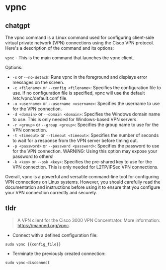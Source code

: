 # vpnc 
## chatgpt 
The vpnc command is a Linux command used for configuring client-side virtual private network (VPN) connections using the Cisco VPN protocol. Here's a description of the command and its options:

`vpnc` - This is the main command that launches the vpnc client.

Options:

- `-s` or `--no-detach`: Runs vpnc in the foreground and displays error messages on the screen.
- `-c <filename>` or `--config <filename>`: Specifies the configuration file to use. If no configuration file is specified, vpnc will use the default /etc/vpnc/default.conf file.
- `-u <username>` or `--username <username>`: Specifies the username to use for the VPN connection.
- `-d <domain>` or `--domain <domain>`: Specifies the Windows domain name to use. This is only needed for Windows-based VPN servers.
- `-r <group>` or `--group <group>`: Specifies the group name to use for the VPN connection.
- `-t <timeout>` or `--timeout <timeout>`: Specifies the number of seconds to wait for a response from the VPN server before timing out.
- `-p <password>` or `--password <password>`: Specifies the password to use for the VPN connection. WARNING: Using this option may expose your password to others!
- `-k <key>` or `--psk <key>`: Specifies the pre-shared key to use for the VPN connection. This is only needed for L2TP/IPSec VPN connections.

Overall, vpnc is a powerful and versatile command-line tool for configuring VPN connections on Linux systems. However, you should carefully read the documentation and instructions before using it to ensure that you configure your VPN connection correctly and securely. 

## tldr 
 
> A VPN client for the Cisco 3000 VPN Concentrator.
> More information: <https://manned.org/vpnc>.

- Connect with a defined configuration file:

`sudo vpnc {{config_file}}`

- Terminate the previously created connection:

`sudo vpnc-disconnect`
